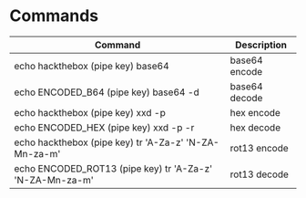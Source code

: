 # Commands
| Command | Description |
| --- | --- |
| echo hackthebox (pipe key) base64 | base64 encode |
|echo ENCODED_B64 (pipe key) base64 -d | base64 decode |
| echo hackthebox (pipe key) xxd -p | hex encode |
| echo ENCODED_HEX (pipe key) xxd -p -r | hex decode |
| echo hackthebox (pipe key) tr 'A-Za-z' 'N-ZA-Mn-za-m' | rot13 encode |
| echo ENCODED_ROT13 (pipe key) tr 'A-Za-z' 'N-ZA-Mn-za-m' | rot13 decode |
